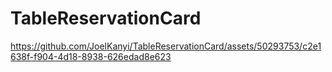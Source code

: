 # TableReservationCard
https://github.com/JoelKanyi/TableReservationCard/assets/50293753/c2e1638f-f904-4d18-8938-626edad8e623
